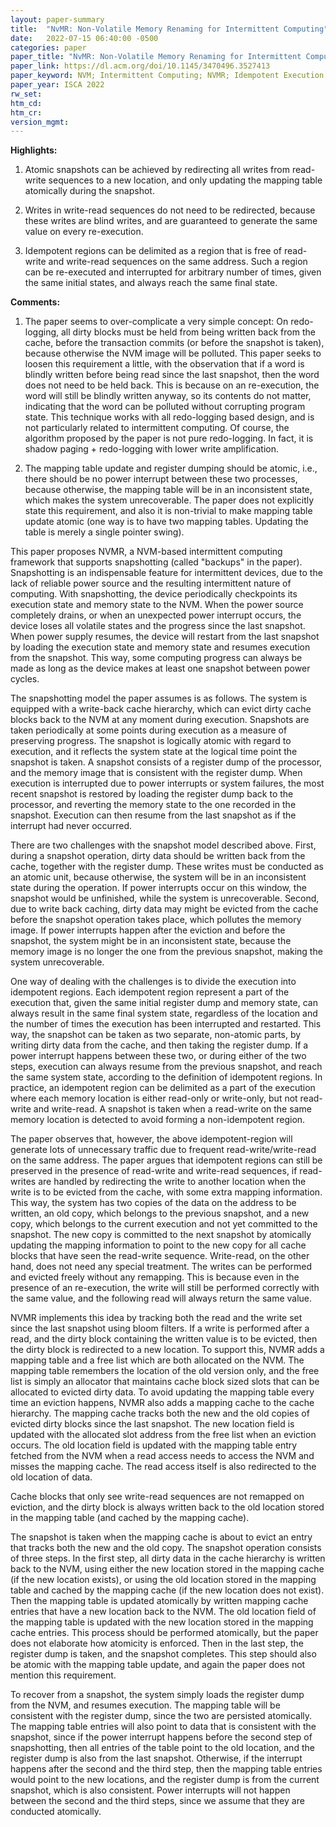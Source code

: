 ```yaml
---
layout: paper-summary
title:  "NvMR: Non-Volatile Memory Renaming for Intermittent Computing"
date:   2022-07-15 06:40:00 -0500
categories: paper
paper_title: "NvMR: Non-Volatile Memory Renaming for Intermittent Computing"
paper_link: https://dl.acm.org/doi/10.1145/3470496.3527413
paper_keyword: NVM; Intermittent Computing; NVMR; Idempotent Execution
paper_year: ISCA 2022
rw_set:
htm_cd:
htm_cr:
version_mgmt:
---
```


**Highlights:**

1. Atomic snapshots can be achieved by redirecting all writes from read-write sequences to a new location, and 
only updating the mapping table atomically during the snapshot.

2. Writes in write-read sequences do not need to be redirected, because these writes are blind writes, and 
are guaranteed to generate the same value on every re-execution.

3. Idempotent regions can be delimited as a region that is free of read-write and write-read sequences on the 
same address. Such a region can be re-executed and interrupted for arbitrary number of times, 
given the same initial states, and always reach the same final state.

**Comments:**

1. The paper seems to over-complicate a very simple concept: On redo-logging, all dirty blocks must be held from
being written back from the cache, before the transaction commits (or before the snapshot is taken), 
because otherwise the NVM image will be polluted.
This paper seeks to loosen this requirement a little, with the observation that if a word is blindly written
before being read since the last snapshot, then the word does not need to be held back.
This is because on an re-execution, the word will still be blindly written anyway, so its contents do not matter,
indicating that the word can be polluted without corrupting program state.
This technique works with all redo-logging based design, and is not particularly related to intermittent computing.
Of course, the algorithm proposed by the paper is not pure redo-logging. In fact, it is shadow paging + redo-logging
with lower write amplification. 

2. The mapping table update and register dumping should be atomic, i.e., there should be no power interrupt
between these two processes, because otherwise, the mapping table will be in an inconsistent state, which
makes the system unrecoverable. The paper does not explicitly state this requirement, and also it is non-trivial
to make mapping table update atomic (one way is to have two mapping tables. Updating the table is merely a 
single pointer swing).

This paper proposes NVMR, a NVM-based intermittent computing framework that supports snapshotting (called "backups"
in the paper). Snapshotting is an indispensable feature for intermittent devices, due to the lack of reliable 
power source and the resulting intermittent nature of computing. With snapshotting, the device periodically
checkpoints its execution state and memory state to the NVM. When the power source completely drains, or when an
unexpected power interrupt occurs, the device loses all volatile states and the progress since the last snapshot. 
When power supply resumes, the device will restart from the last snapshot by loading the execution state and memory
state and resumes execution from the snapshot. 
This way, some computing progress can always be made as long as the device makes at least one snapshot
between power cycles.

The snapshotting model the paper assumes is as follows. The system is equipped with a write-back cache hierarchy, 
which can evict dirty cache blocks back to the NVM at any moment during execution. 
Snapshots are taken periodically at some points during execution as a measure of preserving progress.
The snapshot is logically atomic with regard to execution, and it reflects the system state at the logical 
time point the snapshot is taken.
A snapshot consists of a register dump of the processor, and the memory image that is consistent with the 
register dump. 
When execution is interrupted due to power interrupts or system failures, the most recent snapshot is restored 
by loading the register dump back to the processor, and reverting the memory state to the one recorded in the snapshot.
Execution can then resume from the last snapshot as if the interrupt had never occurred.

There are two challenges with the snapshot model described above. First, during a snapshot operation, dirty data
should be written back from the cache, together with the register dump. These writes must be conducted as an
atomic unit, because otherwise, the system will be in an inconsistent state during the operation. If power interrupts
occur on this window, the snapshot would be unfinished, while the system is unrecoverable.
Second, due to write back caching, dirty data may might be evicted from the cache
before the snapshot operation takes place, which pollutes the memory image. 
If power interrupts happen after the eviction and before the snapshot, the system might be in an inconsistent state,
because the memory image is no longer the one from the previous snapshot, making the system unrecoverable.

One way of dealing with the challenges is to divide the execution into idempotent regions. Each idempotent region
represent a part of the execution that, given the same initial register dump and memory state, 
can always result in the same final system state, regardless of the location and the number of times the 
execution has been interrupted and restarted.
This way, the snapshot can be taken as two separate, non-atomic parts, by writing dirty data from the cache, and 
then taking the register dump. If a power interrupt happens between these two, or during either of the two steps,
execution can always resume from the previous snapshot, and reach the same system state, according to the 
definition of idempotent regions.
In practice, an idempotent region can be delimited as a part of the execution where each memory location is either
read-only or write-only, but not read-write and write-read. 
A snapshot is taken when a read-write on the same memory location is detected to avoid forming a non-idempotent region.

The paper observes that, however, the above idempotent-region will generate lots of unnecessary traffic due to
frequent read-write/write-read on the same address.
The paper argues that idempotent regions can still be preserved in the presence of read-write and write-read
sequences, if read-writes are handled by redirecting the write to another location when the write
is to be evicted from the cache, with some extra mapping information. 
This way, the system has two copies of the data on the address to be written,
an old copy, which belongs to the previous snapshot, and a new copy, which belongs to the current execution and
not yet committed to the snapshot. The new copy is committed to the next snapshot by atomically updating the 
mapping information to point to the new copy for all cache blocks that have seen the read-write sequence.
Write-read, on the other hand, does not need any special treatment. The writes can be performed and 
evicted freely without any remapping. This is because even in the presence of an re-execution, the write will
still be performed correctly with the same value, and the following read will always return the same value.

NVMR implements this idea by tracking both the read and the write set since the last snapshot using bloom filters. 
If a write is performed after a read, and the dirty block containing the written value is to be evicted, then
the dirty block is redirected to a new location.
To support this, NVMR adds a mapping table and a free list which are both allocated on the NVM. The mapping table
remembers the location of the old version only, and the free list is simply an allocator that maintains cache block
sized slots that can be allocated to evicted dirty data.
To avoid updating the mapping table every time an eviction happens, NVMR also adds a mapping cache to the cache 
hierarchy. 
The mapping cache tracks both the new and the old copies of evicted dirty blocks since the last snapshot. 
The new location field is updated with the allocated slot address from the free list when an eviction occurs. 
The old location field is updated with the mapping table entry fetched from the NVM when a read access 
needs to access the NVM and misses the mapping cache. 
The read access itself is also redirected to the old location of data.

Cache blocks that only see write-read sequences are not remapped on eviction, and the dirty block is always
written back to the old location stored in the mapping table (and cached by the mapping cache).

The snapshot is taken when the mapping cache is about to evict an entry that tracks both the new and the old copy.
The snapshot operation consists of three steps. In the first step, all dirty data in the cache hierarchy is 
written back to the NVM, using either the new location stored in the mapping cache (if the new location exists), or 
using the old location stored in the mapping table and cached by the mapping cache (if the new location does not exist).
Then the mapping table is updated atomically by written mapping cache entries that have a new location back
to the NVM. The old location field of the mapping table is updated with the new location stored in the 
mapping cache entries. This process should be performed atomically, but the paper does not elaborate how atomicity 
is enforced.
Then in the last step, the register dump is taken, and the snapshot completes. This step should also be atomic
with the mapping table update, and again the paper does not mention this requirement.

To recover from a snapshot, the system simply loads the register dump from the NVM, and resumes execution. The 
mapping table will be consistent with the register dump, since the two are persisted atomically.
The mapping table entries will also point to data that is consistent with the snapshot, since if the power interrupt
happens before the second step of snapshotting, then all entries of the table point to the old location, and the
register dump is also from the last snapshot. Otherwise, if the interrupt happens after the second and the third
step, then the mapping table entries would point to the new locations, and the register dump is from the current 
snapshot, which is also consistent.
Power interrupts will not happen between the second and the third steps, since we assume that they are 
conducted atomically.
